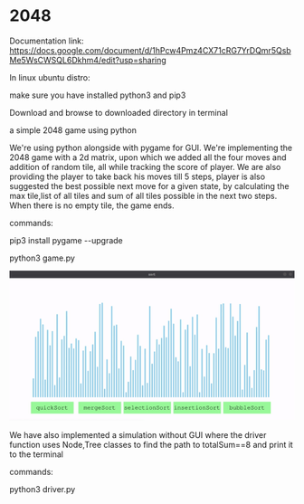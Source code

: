 # 2048
Documentation link: https://docs.google.com/document/d/1hPcw4Pmz4CX71cRG7YrDQmr5QsbMe5WsCWSQL6Dkhm4/edit?usp=sharing

In linux ubuntu distro:

make sure you have installed python3 and pip3

Download and browse to downloaded directory in terminal

a simple 2048 game using python

We're using python alongside with pygame for GUI. We're implementing the 2048 game with a 2d matrix, upon which we added all the four moves and addition of random tile, all while tracking the score of player. We are also providing the player to take back his moves till 5 steps, player is also suggested the best possible next move for a given state, by calculating the max tile,list of all tiles and sum of all tiles possible in the next two steps. When there is no empty tile, the game ends.



commands:

  pip3 install pygame --upgrade

  python3 game.py


![alt text](https://github.com/pavan-aeturi/sorting/blob/master/ezgif.com-video-to-gif.gif?raw=true)

We have also implemented a simulation without GUI where the driver function uses Node,Tree classes to find the path to totalSum==8 and print it to the terminal

commands:

  python3 driver.py
